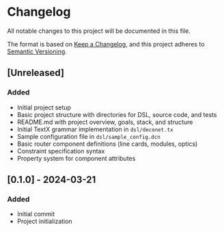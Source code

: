 # Changelog

All notable changes to this project will be documented in this file.

The format is based on [Keep a Changelog](https://keepachangelog.com/en/1.0.0/),
and this project adheres to [Semantic Versioning](https://semver.org/spec/v2.0.0.html).

## [Unreleased]

### Added
- Initial project setup
- Basic project structure with directories for DSL, source code, and tests
- README.md with project overview, goals, stack, and structure
- Initial TextX grammar implementation in `dsl/deconet.tx`
- Sample configuration file in `dsl/sample_config.dcn`
- Basic router component definitions (line cards, modules, optics)
- Constraint specification syntax
- Property system for component attributes

## [0.1.0] - 2024-03-21

### Added
- Initial commit
- Project initialization 
